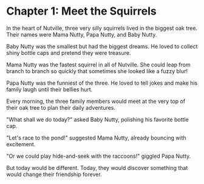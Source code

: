 # Chapter 1: Meet the Squirrels

In the heart of Nutville, three very silly squirrels lived in the biggest oak tree. Their names were Mama Nutty, Papa Nutty, and Baby Nutty.

Baby Nutty was the smallest but had the biggest dreams. He loved to collect shiny bottle caps and pretend they were treasure.

Mama Nutty was the fastest squirrel in all of Nutville. She could leap from branch to branch so quickly that sometimes she looked like a fuzzy blur!

Papa Nutty was the funniest of the three. He loved to tell jokes and make his family laugh until their bellies hurt.

Every morning, the three family members would meet at the very top of their oak tree to plan their daily adventures.

"What shall we do today?" asked Baby Nutty, polishing his favorite bottle cap.

"Let's race to the pond!" suggested Mama Nutty, already bouncing with excitement.

"Or we could play hide-and-seek with the raccoons!" giggled Papa Nutty.

But today would be different. Today, they would discover something that would change their friendship forever.
